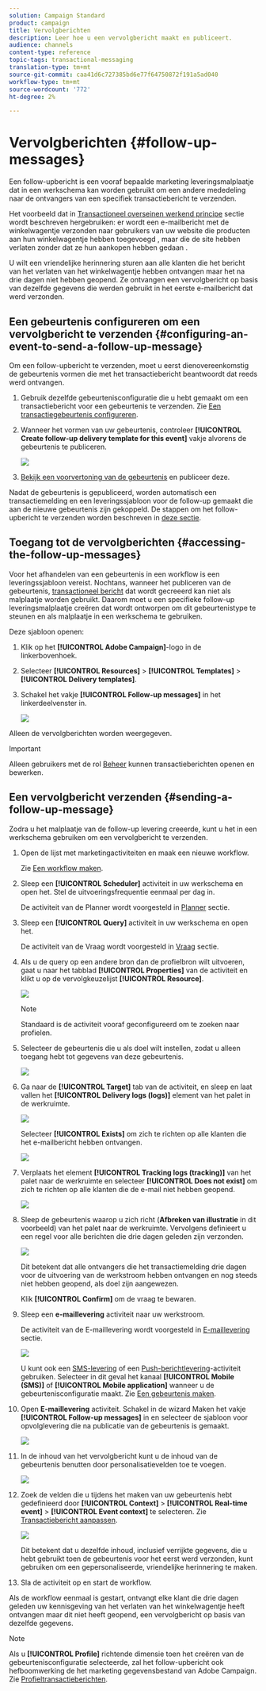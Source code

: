 ```yaml
---
solution: Campaign Standard
product: campaign
title: Vervolgberichten
description: Leer hoe u een vervolgbericht maakt en publiceert.
audience: channels
content-type: reference
topic-tags: transactional-messaging
translation-type: tm+mt
source-git-commit: caa41d6c727385bd6e77f64750872f191a5ad040
workflow-type: tm+mt
source-wordcount: '772'
ht-degree: 2%

---
```



# Vervolgberichten {#follow-up-messages}

Een follow-upbericht is een vooraf bepaalde marketing leveringsmalplaatje dat in een werkschema kan worden gebruikt om een andere mededeling naar de ontvangers van een specifiek transactiebericht te verzenden.

Het voorbeeld dat in [Transactioneel overseinen werkend principe](../../channels/using/getting-started-with-transactional-msg.md#transactional-messaging-operating-principle) sectie wordt beschreven hergebruiken: er wordt een e-mailbericht met de winkelwagentje verzonden naar gebruikers van uw website die producten aan hun winkelwagentje hebben toegevoegd , maar die de site hebben verlaten zonder dat ze hun aankopen hebben gedaan .

U wilt een vriendelijke herinnering sturen aan alle klanten die het bericht van het verlaten van het winkelwagentje hebben ontvangen maar het na drie dagen niet hebben geopend. Ze ontvangen een vervolgbericht op basis van dezelfde gegevens die werden gebruikt in het eerste e-mailbericht dat werd verzonden.

## Een gebeurtenis configureren om een vervolgbericht te verzenden {#configuring-an-event-to-send-a-follow-up-message}

Om een follow-upbericht te verzenden, moet u eerst dienovereenkomstig de gebeurtenis vormen die met het transactiebericht beantwoordt dat reeds werd ontvangen.

1. Gebruik dezelfde gebeurtenisconfiguratie die u hebt gemaakt om een transactiebericht voor een gebeurtenis te verzenden. Zie [Een transactiegebeurtenis configureren](../../channels/using/configuring-transactional-event.md).
1. Wanneer het vormen van uw gebeurtenis, controleer **[!UICONTROL Create follow-up delivery template for this event]** vakje alvorens de gebeurtenis te publiceren.

   ![](assets/message-center_follow-up-checkbox.png)

1. [Bekijk een voorvertoning van de gebeurtenis](../../channels/using/publishing-transactional-event.md#previewing-and-publishing-the-event) en publiceer deze.

Nadat de gebeurtenis is gepubliceerd, worden automatisch een transactiemelding en een leveringssjabloon voor de follow-up gemaakt die aan de nieuwe gebeurtenis zijn gekoppeld. De stappen om het follow-upbericht te verzenden worden beschreven in [deze sectie](#sending-a-follow-up-message).

## Toegang tot de vervolgberichten {#accessing-the-follow-up-messages}

Voor het afhandelen van een gebeurtenis in een workflow is een leveringssjabloon vereist. Nochtans, wanneer het publiceren van de gebeurtenis, [transactioneel bericht](../../channels/using/editing-transactional-message.md) dat wordt gecreeerd kan niet als malplaatje worden gebruikt. Daarom moet u een specifieke follow-up leveringsmalplaatje creëren dat wordt ontworpen om dit gebeurtenistype te steunen en als malplaatje in een werkschema te gebruiken.

Deze sjabloon openen:

1. Klik op het **[!UICONTROL Adobe Campaign]**-logo in de linkerbovenhoek.
1. Selecteer **[!UICONTROL Resources]** > **[!UICONTROL Templates]** > **[!UICONTROL Delivery templates]**.
1. Schakel het vakje **[!UICONTROL Follow-up messages]** in het linkerdeelvenster in.

   ![](assets/message-center_follow-up-search.png)

Alleen de vervolgberichten worden weergegeven.

>[!IMPORTANT]
>
>Alleen gebruikers met de rol [Beheer](../../administration/using/users-management.md#functional-administrators) kunnen transactieberichten openen en bewerken.

## Een vervolgbericht verzenden {#sending-a-follow-up-message}

Zodra u het malplaatje van de follow-up levering creeerde, kunt u het in een werkschema gebruiken om een vervolgbericht te verzenden.

<!--You need to set up a workflow targeting the event corresponding to the transactional message that was already received.-->

1. Open de lijst met marketingactiviteiten en maak een nieuwe workflow.

   Zie [Een workflow maken](../../automating/using/building-a-workflow.md#creating-a-workflow).

1. Sleep een **[!UICONTROL Scheduler]** activiteit in uw werkschema en open het. Stel de uitvoeringsfrequentie eenmaal per dag in.

   De activiteit van de Planner wordt voorgesteld in [Planner](../../automating/using/scheduler.md) sectie.

1. Sleep een **[!UICONTROL Query]** activiteit in uw werkschema en open het.

   De activiteit van de Vraag wordt voorgesteld in [Vraag](../../automating/using/query.md) sectie.

1. Als u de query op een andere bron dan de profielbron wilt uitvoeren, gaat u naar het tabblad **[!UICONTROL Properties]** van de activiteit en klikt u op de vervolgkeuzelijst **[!UICONTROL Resource]**.

   ![](assets/message-center_follow-up-query-properties.png)

   >[!NOTE]
   >
   >Standaard is de activiteit vooraf geconfigureerd om te zoeken naar profielen.

1. Selecteer de gebeurtenis die u als doel wilt instellen, zodat u alleen toegang hebt tot gegevens van deze gebeurtenis.

   ![](assets/message-center_follow-up-query-resource.png)

1. Ga naar de **[!UICONTROL Target]** tab van de activiteit, en sleep en laat vallen het **[!UICONTROL Delivery logs (logs)]** element van het palet in de werkruimte.

   ![](assets/message-center_follow-up-delivery-logs.png)

   Selecteer **[!UICONTROL Exists]** om zich te richten op alle klanten die het e-mailbericht hebben ontvangen.

   ![](assets/message-center_follow-up-delivery-logs-exists.png)

1. Verplaats het element **[!UICONTROL Tracking logs (tracking)]** van het palet naar de werkruimte en selecteer **[!UICONTROL Does not exist]** om zich te richten op alle klanten die de e-mail niet hebben geopend.

   ![](assets/message-center_follow-up-delivery-and-tracking-logs.png)

1. Sleep de gebeurtenis waarop u zich richt (**Afbreken van illustratie** in dit voorbeeld) van het palet naar de werkruimte. Vervolgens definieert u een regel voor alle berichten die drie dagen geleden zijn verzonden.

   ![](assets/message-center_follow-up-created.png)

   Dit betekent dat alle ontvangers die het transactiemelding drie dagen voor de uitvoering van de werkstroom hebben ontvangen en nog steeds niet hebben geopend, als doel zijn aangewezen.

   Klik **[!UICONTROL Confirm]** om de vraag te bewaren.

1. Sleep een **e-maillevering** activiteit naar uw werkstroom.

   De activiteit van de E-maillevering wordt voorgesteld in [E-maillevering](../../automating/using/email-delivery.md) sectie.

   ![](assets/message-center_follow-up-workflow.png)

   U kunt ook een [SMS-levering](../../automating/using/sms-delivery.md) of een [Push-berichtlevering](../../automating/using/push-notification-delivery.md)-activiteit gebruiken. Selecteer in dit geval het kanaal **[!UICONTROL Mobile (SMS)]** of **[!UICONTROL Mobile application]** wanneer u de gebeurtenisconfiguratie maakt. Zie [Een gebeurtenis maken](../../channels/using/configuring-transactional-event.md#creating-an-event).

1. Open **E-maillevering** activiteit. Schakel in de wizard Maken het vakje **[!UICONTROL Follow-up messages]** in en selecteer de sjabloon voor opvolglevering die na publicatie van de gebeurtenis is gemaakt.

   ![](assets/message-center_follow-up-template.png)

1. In de inhoud van het vervolgbericht kunt u de inhoud van de gebeurtenis benutten door personalisatievelden toe te voegen.

   ![](assets/message-center_follow-up-content.png)

1. Zoek de velden die u tijdens het maken van uw gebeurtenis hebt gedefinieerd door **[!UICONTROL Context]** > **[!UICONTROL Real-time event]** > **[!UICONTROL Event context]** te selecteren. Zie [Transactiebericht aanpassen](../../channels/using/editing-transactional-message.md#personalizing-a-transactional-message).

   ![](assets/message-center_follow-up-personalization.png)

   Dit betekent dat u dezelfde inhoud, inclusief verrijkte gegevens, die u hebt gebruikt toen de gebeurtenis voor het eerst werd verzonden, kunt gebruiken om een gepersonaliseerde, vriendelijke herinnering te maken.

1. Sla de activiteit op en start de workflow.

Als de workflow eenmaal is gestart, ontvangt elke klant die drie dagen geleden uw kennisgeving van het verlaten van het winkelwagentje heeft ontvangen maar dit niet heeft geopend, een vervolgbericht op basis van dezelfde gegevens.

>[!NOTE]
>
>Als u **[!UICONTROL Profile]** richtende dimensie toen het creëren van de gebeurtenisconfiguratie selecteerde, zal het follow-upbericht ook hefboomwerking de het marketing gegevensbestand van Adobe Campaign. Zie [Profieltransactieberichten](../../channels/using/editing-transactional-message.md#profile-transactional-message-specificities).
